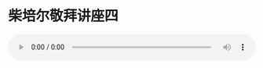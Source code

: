 # 柴培尔敬拜讲座四

<audio style="width: 100%;" preload="false" controls controlslist="nodownload"><source src="//cdn.simai.ml/audio/mp3/old/12326.mp3" type="audio/mpeg">Your browser does not support the audio element.</audio>


